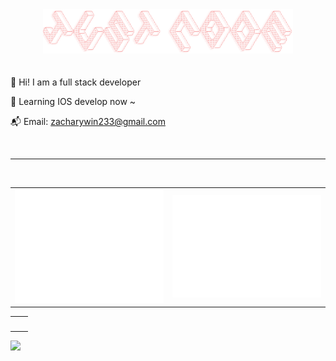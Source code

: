 <div align="center"><img alt="" width="400" src="./banner.png" alt=""></img></div>
<br>
<br>
🫰 Hi! I am a full stack developer

🎯 Learning IOS develop now ~

📬 Email: zacharywin233@gmail.com

<br/>
<hr />
<br/>

<table>
<tbody>
<tr>
<td align="center">
<img alt="" src="./github-metrics.svg" >
</td>
<td align="center"><img alt="" src="./isocalendar.fullyear.svg"></td>
</tr>
</tbody>
</table>

<table>
<tbody>
<tr>
<td align="center">
<img alt="" src="https://raw.githubusercontent.com/ZacharyWin/ZacharyWin/main/profile-summary-card-output/default/2-most-commit-language.svg" >
</td>
<td align="center"><img alt="" src="https://raw.githubusercontent.com/ZacharyWin/ZacharyWin/main/profile-summary-card-output/default/4-productive-time.svg"></td>
</tr>
</tbody>
</table>

[![](https://raw.githubusercontent.com/ZacharyWin/ZacharyWin/main/profile-summary-card-output/default/0-profile-details.svg)](https://github.com/vn7n24fzkq/github-profile-summary-cards)

